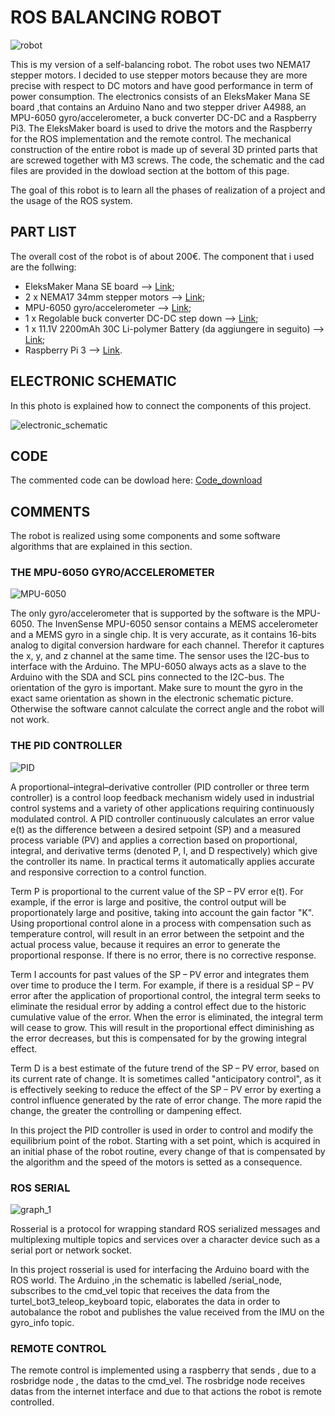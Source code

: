 # ROS BALANCING ROBOT

![robot](https://github.com/DiegoGiFo/Tirocinio/blob/master/Relazione/images/photo_2018-06-04_12-48-47.jpg?raw=true "Schematic")

This is my version of a self-balancing robot. The robot uses two NEMA17 stepper motors. I decided to use stepper motors because they are more precise with respect to DC motors and have good performance in term of power consumption.
The electronics consists of an EleksMaker Mana SE board ,that contains an Arduino Nano and two stepper driver A4988, an MPU-6050 gyro/accelerometer, a buck converter DC-DC and a Raspberry Pi3.
The EleksMaker board is used to drive the motors and the Raspberry for the ROS implementation and the remote control.
The mechanical construction of the entire robot is made up of several 3D printed parts that are screwed together with M3 screws.
The code, the schematic and the cad files are provided in the dowload section at the bottom of this page.

The goal of this robot is to learn all the phases of realization of a project and the usage of the ROS system.

## PART LIST

The overall cost of the robot is of about 200€. The component that i used are the follwing:

- EleksMaker Mana SE board --> [Link](https://www.amazon.com/EleksMaker-ManaSE-Stepper-Controller-Engraver/dp/B06Y5Q29CR);
- 2 x NEMA17 34mm stepper motors --> [Link](https://www.amazon.it/gp/product/B01B2C7JU8/ref=oh_aui_detailpage_o05_s01?ie=UTF8&psc=1);
- MPU-6050 gyro/accelerometer --> [Link](https://www.amazon.it/gp/product/B00PL70P7K/ref=oh_aui_detailpage_o03_s00?ie=UTF8&psc=1);
- 1 x Regolable buck converter DC-DC step down --> [Link](https://www.amazon.it/gp/product/B01MQGMOKI/ref=oh_aui_detailpage_o01_s00?ie=UTF8&psc=1);
- 1 x 11.1V 2200mAh 30C Li-polymer Battery (da aggiungere in seguito) --> [Link](https://hobbyking.com/en_us/turnigy-battery-3000mah-3s-20c-lipo-pack-xt-60.html);
- Raspberry Pi 3 --> [Link](https://www.amazon.it/Raspberry-PI-Model-Scheda-madre/dp/B01CD5VC92/ref=sr_1_3?ie=UTF8&qid=1526569586&sr=8-3&keywords=raspberry+pi+3).

## ELECTRONIC SCHEMATIC

In this photo is explained how to connect the components of this project.

![electronic_schematic](https://github.com/DiegoGiFo/Tirocinio/blob/master/Relazione/images/tot_scheme.jpg?raw=true "Schematic")

## CODE

The commented code can be dowload here: [Code_download](https://github.com/DiegoGiFo/Tirocinio/tree/master/Relazione/code)

## COMMENTS

The robot is realized using some components and some software algorithms that are explained in this section.

### THE MPU-6050 GYRO/ACCELEROMETER

![MPU-6050](https://github.com/DiegoGiFo/Tirocinio/blob/master/Relazione/images/mpu-6050.jpg?raw=true "Schematic")

The only gyro/accelerometer that is supported by the software is the MPU-6050.
The InvenSense MPU-6050 sensor contains a MEMS accelerometer and a MEMS gyro in a single chip. It is very accurate, as it contains 16-bits analog to digital conversion hardware for each channel. Therefor it captures the x, y, and z channel at the same time. The sensor uses the I2C-bus to interface with the Arduino.
The MPU-6050 always acts as a slave to the Arduino with the SDA and SCL pins connected to the I2C-bus.
The orientation of the gyro is important. Make sure to mount the gyro in the exact same orientation as shown in the electronic schematic picture. Otherwise the software cannot calculate the correct angle and the robot will not work.


### THE PID CONTROLLER

![PID](https://github.com/DiegoGiFo/Tirocinio/blob/master/Relazione/images/PID.png?raw=true "Schematic")

A proportional–integral–derivative controller (PID controller or three term controller) is a control loop feedback mechanism widely used in industrial control systems and a variety of other applications requiring continuously modulated control. A PID controller continuously calculates an error value e(t) as the difference between a desired setpoint (SP) and a measured process variable (PV) and applies a correction based on proportional, integral, and derivative terms (denoted P, I, and D respectively) which give the controller its name.
In practical terms it automatically applies accurate and responsive correction to a control function.

Term P is proportional to the current value of the SP − PV error e(t). For example, if the error is large and positive, the control output will be proportionately large and positive, taking into account the gain factor "K". Using proportional control alone in a process with compensation such as temperature control, will result in an error between the setpoint and the actual process value, because it requires an error to generate the proportional response. If there is no error, there is no corrective response.

Term I accounts for past values of the SP − PV error and integrates them over time to produce the I term. For example, if there is a residual SP − PV error after the application of proportional control, the integral term seeks to eliminate the residual error by adding a control effect due to the historic cumulative value of the error. When the error is eliminated, the integral term will cease to grow. This will result in the proportional effect diminishing as the error decreases, but this is compensated for by the growing integral effect.

Term D is a best estimate of the future trend of the SP − PV error, based on its current rate of change. It is sometimes called "anticipatory control", as it is effectively seeking to reduce the effect of the SP − PV error by exerting a control influence generated by the rate of error change. The more rapid the change, the greater the controlling or dampening effect.

In this project the PID controller is used in order to control and modify the equilibrium point of the robot.
Starting with a set point, which is acquired in an initial phase of the robot routine, every change of that is compensated by the algorithm and the speed of the motors is setted as a consequence.


### ROS SERIAL

![graph_1](https://github.com/DiegoGiFo/Tirocinio/blob/master/Relazione/images/ros_graph1.png?raw=true "Schematic")

Rosserial is a protocol for wrapping standard ROS serialized messages and multiplexing multiple topics and services over a character device such as a serial port or network socket.

In this project rosserial is used for interfacing the Arduino board with the ROS world.
The Arduino ,in the schematic is labelled /serial_node, subscribes to the cmd_vel topic that receives the data from the turtel_bot3_teleop_keyboard topic,
elaborates the data in order to autobalance the robot and publishes the value received from the IMU on the gyro_info topic.


### REMOTE CONTROL

The remote control is implemented using a raspberry that sends , due to a rosbridge node , the datas to the cmd_vel.
The rosbridge node receives datas from the internet interface and due to that actions the robot is remote controlled.
